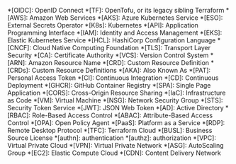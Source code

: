*[OIDC]: OpenID Connect
*[TF]: OpenTofu, or its legacy sibling Terraform
*[AWS]: Amazon Web Services
*[AKS]: Azure Kubernetes Service
*[ESO]: External Secrets Operator
*[K8s]: Kubernetes
*[API]: Application Programming Interface
*[IAM]: Identity and Access Management
*[EKS]: Elastic Kubernetes Service
*[HCL]: HashiCorp Configuration Language
*[CNCF]: Cloud Native Computing Foundation
*[TLS]: Transport Layer Security
*[CA]: Certificate Authority
*[VCS]: Version Control System
*[ARN]: Amazon Resource Name
*[CRD]: Custom Resource Definition
*[CRDs]: Custom Resource Definitions
*[AKA]: Also Known As
*[PAT]: Personal Access Token
*[CI]: Continuous Integration
*[CD]: Continuous Deployment
*[GHCR]: GitHub Container Registry
*[SPA]: Single Page Application
*[CORS]: Cross-Origin Resource Sharing
*[IaC]: Infrastructure as Code
*[VM]: Virtual Machine
*[NSG]: Network Security Group
*[STS]: Security Token Service
*[JWT]: JSON Web Token
*[AD]: Active Directory
*[RBAC]: Role-Based Access Control
*[ABAC]: Attribute-Based Access Control
*[OPA]: Open Policy Agent
*[PaaS]: Platform as a Service
*[RDP]: Remote Desktop Protocol
*[TFC]: Terraform Cloud
*[BUSL]: Business Source License
*[authn]: authentication
*[authz]: authorization
*[VPC]: Virtual Private Cloud
*[VPN]: Virtual Private Network
*[ASG]: AutoScaling Group
*[EC2]: Elastic Compute Cloud
*[CDN]: Content Delivery Network
